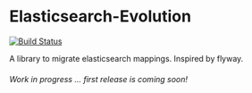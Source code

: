 # Elasticsearch-Evolution
[![Build Status](https://travis-ci.org/senacor/elasticsearch-evolution.svg?branch=master)](https://travis-ci.org/senacor/elasticsearch-evolution)

A library to migrate elasticsearch mappings. Inspired by flyway.

###### Work in progress ... first release is coming soon!